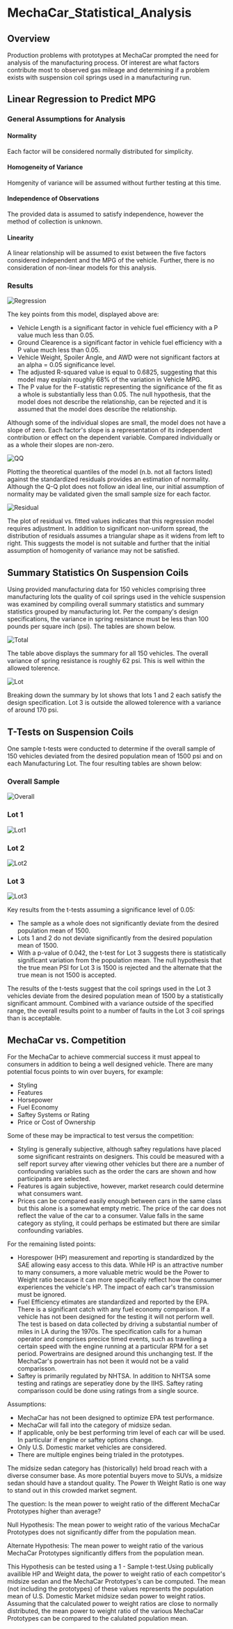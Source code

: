 # MechaCar_Statistical_Analysis

## Overview

Production problems with prototypes at MechaCar prompted the need for analysis of the manufacturing process. Of interest are what factors contribute most to observed gas mileage and determining if a problem exists with suspension coil springs used in a manufacturing run.

## Linear Regression to Predict MPG

### General Assumptions for Analysis

#### Normality

Each factor will be considered normally distributed for simplicity.

#### Homogeneity of Variance

Homgenity of variance will be assumed without further testing at this time.

#### Independence of Observations

The provided data is assumed to satisfy independence, however the method of collection is unknown.

#### Linearity

A linear relationship will be assumed to exist between the five factors considered independent and the MPG of the vehicle. Further, there is no consideration of non-linear models for this analysis.

### Results

![Regression](assets/mlreg.png)


The key points from this model, displayed above are:
-   Vehicle Length is a significant factor in vehicle fuel efficiency with a P value much less than 0.05.
-   Ground Clearence is a significant factor in vehicle fuel efficiency with a P value much less than 0.05.
-   Vehicle Weight, Spoiler Angle, and AWD were not significant factors at an alpha = 0.05 significance level.
- The adjusted R-squared value is equal to 0.6825, suggesting that this model may explain roughly 68% of the variation in Vehicle MPG.
-   The P value for the F-statistic representing the significance of the fit as a whole is substantially less than 0.05. The null hypothesis, that the model does not describe the relationship, can be rejected and it is assumed that the model does describe the relationship.

Although some of the individual slopes are small, the model does not have a slope of zero. Each factor's slope is a representation of its independent contribution or effect on the dependent variable. Compared individually or as a whole their slopes are non-zero.

![QQ](assets/mlreg_qq.png)

Plotting the theoretical quantiles of the model (n.b. not all factors listed) against the standardized residuals provides an estimation of normality. Although the Q-Q plot does not follow an ideal line, our initial assumption of normality may be validated given the small sample size for each factor.

![Residual](assets/ml_residual.png)

The plot of residual vs. fitted values indicates that this regression model requires adjustment. In addition to significant non-uniform spread, the distribution of residuals assumes a triangular shape as it widens from left to right. This suggests the model is not suitable and further that the initial assumption of homogenity of variance may not be satisfied.

## Summary Statistics On Suspension Coils

Using provided manufacturing data for 150 vehicles comprising three manufacturing lots the quality of coil springs used in the vehicle suspension was examined by compiling overall summary statistics and summary statistics grouped by manufacturing lot. Per the company's design specifications, the variance in spring resistance must be less than 100 pounds per square inch (psi). The tables are shown below.

![Total](assets/coil_total.png)

The table above displays the summary for all 150 vehicles. The overall variance of spring resistance is roughly 62 psi. This is well within the allowed tolerence.

![Lot](assets/coil_lot.png)

Breaking down the summary by lot shows that lots 1 and 2 each satisfy the design specification. Lot 3 is outside the allowed tolerence with a variance of around 170 psi.

## T-Tests on Suspension Coils

One sample t-tests were conducted to determine if the overall sample of 150 vehicles deviated from the desired population mean of 1500 psi and on each Manufacturing Lot. The four resulting tables are shown below:

### Overall Sample

![Overall](assets/total_t.png)

### Lot 1

![Lot1](assets/Lot1_t.png)

### Lot 2

![Lot2](assets/Lot2_t.png)

### Lot 3

![Lot3](assets/Lot3_t.png)



Key results from the t-tests assuming a significance level of 0.05:
- The sample as a whole does not significantly deviate from the desired population mean of 1500.
- Lots 1 and 2 do not deviate significantly from the desired population mean of 1500.
- With a p-value of 0.042, the t-test for Lot 3 suggests there is statistically significant variation from the population mean. The null hypothesis that the true mean PSI for Lot 3 is 1500 is rejected and the alternate that the true mean is not 1500 is accepted.


The results of the t-tests suggest that the coil springs used in the Lot 3 vehicles deviate from the desired population mean of 1500 by a statistically significant ammount. Combined with a variance outside of the specified range, the overall results point to a number of faults in the Lot 3 coil springs than is acceptable.

## MechaCar vs. Competition

For the MechaCar to achieve commercial success it must appeal to consumers in addition to being a well designed vehicle. There are many potential focus points to win over buyers, for example:
- Styling
- Features
- Horsepower
- Fuel Economy
- Saftey Systems or Rating
- Price or Cost of Ownership

Some of these may be impractical to test versus the competition:
- Styling is generally subjective, although saftey regulations have placed some significant restraints on designers. This could be measured with a self report survey after viewing other vehicles but there are a number of confounding variables such as the order the cars are shown and how participants are selected.
- Features is again subjective, however, market research could determine what consumers want.
- Prices can be compared easily enough between cars in the same class but this alone is a somewhat empty metric. The price of the car does not reflect the value of the car to a consumer. Value falls in the same category as styling, it could perhaps be estimated but there are similar confounding variables.

For the remaining listed points:
- Horespower (HP) measurement and reporting is standardized by the SAE allowing easy access to this data. While HP is an attractive number to many consumers, a more valuable metric would be the Power to Weight ratio because it can more specifically reflect how the consumer experiences the vehicle's HP. The impact of each car's transmission must be ignored.
- Fuel Efficiency etimates are standardized and reported by the EPA. There is a significant catch with any fuel economy comparison. If a vehicle has not been designed for the testing it will not perform well. The test is based on data collected by driving a substantial number of miles in LA during the 1970s. The specification calls for a human operator and comprises precice timed events, such as travelling a certain speed with the engine running at a particular RPM for a set period. Powertrains are designed around this unchanging test. If the MechaCar's powertrain has not been it would not be a valid comparisson.
- Saftey is primarily regulated by NHTSA. In addition to NHTSA some testing and ratings are seperatley done by the IIHS. Saftey rating comparisson could be done using ratings from a single source.

Assumptions:
- MechaCar has not been designed to optimize EPA test performance.
- MechaCar will fall into the category of midsize sedan.
- If applicable, only be best performing trim level of each car will be used. In particular if engine or saftey options change.
- Only U.S. Domestic market vehicles are considered.
- There are multiple engines being trialed in the prototypes.

The midsize sedan category has (historically) held broad reach with a diverse consumer base. As more potential buyers move to SUVs, a midsize sedan should have a standout quality. The Power th Weight Ratio is one way to stand out in this crowded market segment.

The question: Is the mean power to weight ratio of the different MechaCar Prototypes higher than average?

Null Hypothesis: The mean power to weight ratio of the various MechaCar Prototypes does not significantly differ from the population mean.

Alternate Hypothesis: The mean power to weight ratio of the various MechaCar Prototypes significantly differs from the population mean.

This Hypothesis can be tested using a 1 - Sample t-test.Using publically availible HP and Weight data, the power to weight ratio of each competitor's midsize sedan and the MechaCar Prototypes's can be computed. The mean (not including the prototypes) of these values represents the population mean of U.S. Domestic Market midsize sedan power to weight ratios. Assuming that the calculated power to weight ratios are close to normally distributed, the mean power to weight ratio of the various MechaCar Prototypes can be compared to the calulated population mean.

 





